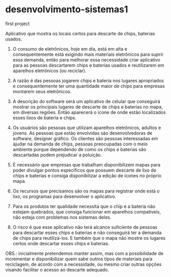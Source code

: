 # desenvolvimento-sistemas1
first project


Aplicativo que mostra os locais certos para descarte de chips, baterias usados.

1. O consumo de eletrônicos, hoje em dia, está em alta e consequentemente está exigindo mais materiais eletrônicos para suprir essa demanda, então para melhorar essa necessidade criar aplicativo para as pessoas descartarem chips e baterias usados e reutilizarem em aparelhos eletrônicos (ou reciclar).

2. A razão é das pessoas jogarem chips e bateria nos lugares apropriados e consequentemente ter uma quantidade maior de chips para empresas montarem seus eletrônicos.

3. A descrição do software será um aplicativo de celular que conseguirá mostrar os principais lugares de descarte de chips e baterias no mapa, em diversas regiões. Então aparecerá o ícone de onde estão localizados esses lixos de bateria e chips.

4. Os usuários são pessoas que utilizam aparelhos eletrônicos, adultos e jovens. As pessoas que estão envolvidas são desenvolvedoras de software, designer gráfico. Os clientes são pessoas interessadas em ajudar na demanda de chips, pessoas preocupadas com o meio ambiente porque dependendo de como os chips e baterias são descartadas podem prejudicar a poluição.

5. É necessário que empresas que trabalham disponibilizem mapas para poder divulgar pontos específicos que possuem descarte de lixo de chips e baterias e consiga disponibilizar a edição de ícones no próprio mapa.

6. Os recursos que precisamos são os mapas para registrar onde está o lixo, os programas para desenvolver o aplicativo.

7. Para os produtos ter qualidade necessita que o chip e a bateria não estejam quebrados, que consiga funcionar em aparelhos compatíveis, não esteja com problemas nos sistemas deles.

8. O risco é que esse aplicativo não terá alcance suficiente de pessoas para descartar esses chips e baterias e não conseguirá ter a demanda de chips para reutiliza-los. E também que o mapa não mostre os lugares certos onde descartar esses chips e baterias.

OBS.: inicialmente pretendemos manter assim, mas com a possibilidade de incrementar e disponibilizar quem sabe outros tipos de materiais para reciclagem, de acordo com a necessidade, ou mesmo criar outras opções visando facilitar o acesso ao descarte adequado.
